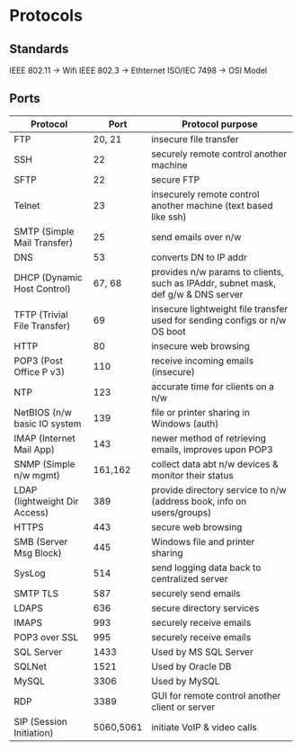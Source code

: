 # Protocols 

## Standards

IEEE 802.11  -> Wifi
IEEE 802.3   -> Ethternet
ISO/IEC 7498 -> OSI Model


## Ports

| Protocol                      | Port      | Protocol purpose                                                                  |
|-------------------------------|-----------|-----------------------------------------------------------------------------------|
| FTP                           | 20, 21    | insecure file transfer                                                            |
| SSH                           | 22        | securely remote control another machine                                           |
| SFTP                          | 22        | secure FTP                                                                        |
| Telnet                        | 23        | insecurely remote control another machine (text based like ssh)                   |
| SMTP (Simple Mail Transfer)   | 25        | send emails over n/w                                                              |
| DNS                           | 53        | converts DN to IP addr                                                            |
| DHCP (Dynamic Host Control)   | 67, 68    | provides n/w params to clients, such as IPAddr, subnet mask, def g/w & DNS server |
| TFTP (Trivial File Transfer)  | 69        | insecure lightweight file transfer used for sending configs or n/w OS boot        |
| HTTP                          | 80        | insecure web browsing                                                             |
| POP3 (Post Office P v3)       | 110       | receive incoming emails (insecure)                                                |
| NTP                           | 123       | accurate time for clients on a n/w                                                |
| NetBIOS (n/w basic IO system  | 139       | file or printer sharing in Windows (auth)                                         |
| IMAP (Internet Mail App)      | 143       | newer method of retrieving emails, improves upon POP3                             |
| SNMP (Simple n/w mgmt)        | 161,162   | collect data abt n/w devices & monitor their status                               |
| LDAP (lightweight Dir Access) | 389       | provide directory service to n/w (address book, info on users/groups)             |
| HTTPS                         | 443       | secure web browsing                                                               |
| SMB (Server Msg Block)        | 445       | Windows file and printer sharing                                                  |
| SysLog                        | 514       | send logging data back to centralized server                                      |
| SMTP TLS                      | 587       | securely send emails                                                              |
| LDAPS                         | 636       | secure directory services                                                         |
| IMAPS                         | 993       | securely receive emails                                                           |
| POP3 over SSL                 | 995       | securely receive emails                                                           |
| SQL Server                    | 1433      | Used by MS SQL Server                                                             |
| SQLNet                        | 1521      | Used by Oracle DB                                                                 |
| MySQL                         | 3306      | Used by MySQL                                                                     |
| RDP                           | 3389      | GUI for remote control another client or server                                   |
| SIP (Session Initiation)      | 5060,5061 | initiate VoIP & video calls                                                       |
